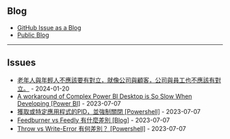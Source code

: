 
Blog
---

- [GitHub Issue as a Blog](https://github.com/dylanninin/dylanninin.com/issues/72)
- [Public Blog](https://dylanninin.com)

---

Issues
---

- [老年人與年輕人不應該要有對立，就像公司與顧客，公司與員工也不應該有對立。](https://github.com/maxchen989/dylanninin.com/issues/298) - 2024-01-20
- [A workaround of Complex Power BI Desktop is So Slow When Developing [Power BI]](https://github.com/maxchen989/dylanninin.com/issues/287) - 2023-07-07
- [獲取或特定應用程式的PID，並強制關閉 [Powershell]](https://github.com/maxchen989/dylanninin.com/issues/284) - 2023-07-07
- [Feedburner vs Feedly 有什麼差別 [Blog]](https://github.com/maxchen989/dylanninin.com/issues/282) - 2023-07-07
- [Throw vs Write-Error 有何差別？ [Powershell]](https://github.com/maxchen989/dylanninin.com/issues/281) - 2023-07-07
